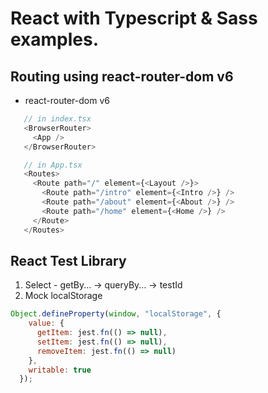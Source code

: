 # React with Typescript & Sass examples.

## Routing using react-router-dom v6
 - react-router-dom v6
 ```js
    // in index.tsx
    <BrowserRouter>  
      <App />
    </BrowserRouter>
 ```
 ```js
    // in App.tsx
    <Routes>
      <Route path="/" element={<Layout />}>
        <Route path="/intro" element={<Intro />} />
        <Route path="/about" element={<About />} />
        <Route path="/home" element={<Home />} />
      </Route>
    </Routes>
 ```

 ## React Test Library
  1. Select
    - getBy... -> queryBy... -> testId
  2. Mock localStorage
  ```js 
  Object.defineProperty(window, "localStorage", {
      value: {
        getItem: jest.fn(() => null),
        setItem: jest.fn(() => null),
        removeItem: jest.fn(() => null)
      },
      writable: true
    });
  ``` 
